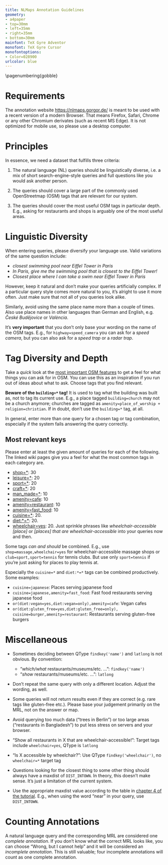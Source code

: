 ```yaml
---
title: NLMaps Annotation Guidelines
geometry:
- a4paper
- top=30mm
- left=35mm
- right=35mm
- bottom=30mm
mainfont: TeX Gyre Adventor
monofont: TeX Gyre Cursor
monofontoptions:
- Color=028900
urlcolor: blue
---
```

\pagenumbering{gobble}
# Requirements

The annotation website https://nlmaps.gorgor.de/ is meant to be used with a
recent version of a modern Browser. That means Firefox, Safari, Chrome or any
other Chromium derivates (such as recent MS Edge). It is not optimized for
mobile use, so please use a desktop computer.

# Principles

In essence, we need a dataset that fulfills three criteria:

1. The natural language (NL) queries should be linguistically diverse, i.e. a
   mix of short search-engine-style queries and full questions like you would
   ask another person.

2. The queries should cover a large part of the commonly used OpenStreetmap
   (OSM) tags that are relevant for our system.

3. The queries should cover the most useful OSM tags in particular depth. E.g.,
   asking for restaurants and shops is arguably one of the most useful areas.

# Linguistic Diversity

When entering queries, please diversify your language use. Valid variations of
the same question include:

* _closest swimming pool near Eiffel Tower in Paris_
* _In Paris, give me the swimming pool that is closest to the Eiffel Tower!_
* _Closest place where I can take a swim near Eiffel Tower in Paris_

However, keep it natural and don’t make your queries artificially complex. If a
particular query style comes more natural to you, it’s alright to use it more
often. Just make sure that not all of you queries look alike.

Similarly, avoid using the same place name more than a couple of times. Also use
place names in other languages than German and English, e.g. _České Budějovice_
or _València_.

It’s **very important** that you don’t only base your wording on the name of the
OSM tags. E.g., for `highway=speed_camera` you can ask for a _speed camera_, but
you can also ask for a _speed trap_ or a _radar trap_.

# Tag Diversity and Depth

Take a _quick_ look at the [most important OSM
features](https://wiki.openstreetmap.org/wiki/Map_features) to get a feel for
what things you can ask for in OSM. You can use this as an inspiration if you
run out of ideas about what to ask. Choose tags that you find relevant.

**Beware of the `building=*` tag!** It is used to tag what the building was
built as, not to tag its current use. E.g., a place tagged `building=church` may
not be a church anymore; churches are tagged as
`amenity=place_of_worship + religion=christian`. If in doubt, don’t use the
`building=*` tag, at all.

In general, enter more than one query for a chosen tag or tag combination,
especially if the system fails answering the query correctly.

## Most relevant keys

Please enter at least the given amount of queries for each of the following. The
linked wiki pages give you a feel for what the most common tags in each category
are.

* [shop=*](https://wiki.openstreetmap.org/wiki/Key:shop): 30
* [leisure=*](https://wiki.openstreetmap.org/wiki/Key:leisure): 20
* [sport=*](https://wiki.openstreetmap.org/wiki/Key:sport): 20
* [craft=*](https://wiki.openstreetmap.org/wiki/Key:craft): 20
* [man_made=*](https://wiki.openstreetmap.org/wiki/Key:man_made): 10
* [amenity=cafe](https://wiki.openstreetmap.org/wiki/Tag:amenity=cafe): 10
* [amenity=restaurant](https://wiki.openstreetmap.org/wiki/Tag:amenity=restaurant): 10
* [amenity=fast_food](https://wiki.openstreetmap.org/wiki/Tag:amenity=fast_food): 10
* [cuisine=*](https://wiki.openstreetmap.org/wiki/Key:cuisine): 20.
* [diet:\*=\*](https://wiki.openstreetmap.org/wiki/Key:diet): 20.
* [wheelchair=yes](https://wiki.openstreetmap.org/wiki/Key:wheelchair): 20.
  Just sprinkle phrases like _wheelchair-accessible [place]_ or _[places] that
  are wheelchair-accessible_ into your queries now and then.

Some tags _can and should_ be combined. E.g., use `shop=massage,wheelchair=yes`
for wheelchair-accessible massage shops or `club=sport,sport=tennis` for tennis
clubs. But use only `sport=tennis` if you’re just asking for places to play
tennis at.

Especially the `cuisine=*` and `diet:*=*` tags can be combined productively. Some examples:

* `cuisine=japanese`: Places serving japanese food
* `cuisine=japanese,amenity=fast_food`: Fast food restaurants serving japanese food
* `or(diet:vegan=yes,diet:vegan=only),amenity=cafe`: Vegan cafes
* `or(diet:gluten_free=yes,diet:gluten_free=only),` `cuisine=burger,amenity=restaurant`: Restaurants serving gluten-free burgers

# Miscellaneous 

* Sometimes deciding between QType `findkey('name')` and `latlong` is not
  obvious. By convention:
  - “_which/what_ restaurants/museums/etc. …”: `findkey('name')`
  - “_show_ restaurants/museums/etc. …”: `latlong`

* Don’t repeat the same query with only a different location. Adjust the
  wording, as well.

* Some queries will not return results even if they are correct (e.g. rare tags
  like gluten-free etc.). Please base your judgement primarily on the MRL, not
  on the answer or map.

* Avoid querying too much data (“trees in Berlin”) or too large areas
  (“restaurants in Bangladesh”) to put less stress on servers and your browser.

* “Show all restaurants in X that are wheelchair-accessible!”: Target tags
  include `wheelchair=yes`, QType is `latlong`

* “Is X accessible by wheelchair?”: Use QType `findkey('wheelchair')`, no
  `wheelchair=*` target tag

* Questions looking for the closest thing to some other thing should always have
  a maxdist of `DIST_INTOWN`. In theory, this doesn’t make sense. It’s just a
  limitation of the current system.

* Use the appropriate maxdist value according to the table in [chapter 4 of the
  tutorial](https://nlmaps.gorgor.de/tutorial?chapter=4). E.g., when using the
  word “near” in your query, use `DIST_INTOWN`.

# Counting Annotations

A natural language query and the corresponding MRL are considered one _complete
annotation_. If you don’t know what the correct MRL looks like, you can choose
“Wrong, but I cannot help” and it will be considered an _incomplete annotation_.
This is still valuable; four incomplete annotations will count as one complete
annotation.
